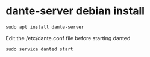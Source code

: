 # dante-server debian install

```
sudo apt install dante-server
```

Edit the /etc/dante.conf file before starting danted

```
sudo service danted start
```
